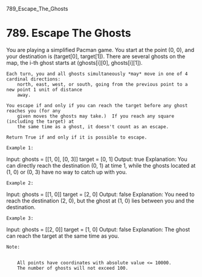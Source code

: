 789_Escape_The_Ghosts
# 789. Escape The Ghosts

You are playing a simplified Pacman game. You start at the point (0, 0),
        and your destination is (target[0], target[1]). There are several ghosts on the
        map, the i-th ghost starts at (ghosts[i][0], ghosts[i][1]).

    Each turn, you and all ghosts simultaneously *may* move in one of 4 cardinal directions:
        north, east, west, or south, going from the previous point to a new point 1 unit of distance
        away.

    You escape if and only if you can reach the target before any ghost reaches you (for any
        given moves the ghosts may take.)  If you reach any square (including the target) at
        the same time as a ghost, it doesn't count as an escape.

    Return True if and only if it is possible to escape.

    Example 1:
Input:
ghosts = [[1, 0], [0, 3]]
target = [0, 1]
Output: true
Explanation:
You can directly reach the destination (0, 1) at time 1, while the ghosts located at (1, 0) or (0, 3) have no way to catch up with you.

    Example 2:
Input:
ghosts = [[1, 0]]
target = [2, 0]
Output: false
Explanation:
You need to reach the destination (2, 0), but the ghost at (1, 0) lies between you and the destination.

    Example 3:
Input:
ghosts = [[2, 0]]
target = [1, 0]
Output: false
Explanation:
The ghost can reach the target at the same time as you.

    Note:

    
        All points have coordinates with absolute value <= 10000.
        The number of ghosts will not exceed 100.